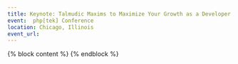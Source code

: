 ```yaml
---
title: Keynote: Talmudic Maxims to Maximize Your Growth as a Developer
event:  php[tek] Conference
location: Chicago, Illinois
event_url: 
---
```

{% block content %}
{% endblock %}
